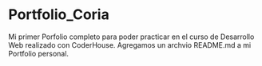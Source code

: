 # Portfolio_Coria
Mi primer Porfolio completo para poder practicar en el curso de Desarrollo Web realizado con CoderHouse.
Agregamos un archvio README.md a mi Portfolio personal.
